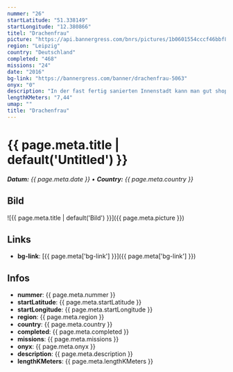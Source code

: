 ```yaml
---
nummer: "26"
startLatitude: "51.338149"
startLongitude: "12.380866"
titel: "Drachenfrau"
picture: "https://api.bannergress.com/bnrs/pictures/1b0601554cccf46bbf897c8a7d97d3b7"
region: "Leipzig"
country: "Deutschland"
completed: "468"
missions: "24"
date: "2016"
bg-link: "https://bannergress.com/banner/drachenfrau-5063"
onyx: "0"
description: "In der fast fertig sanierten Innenstadt kann man gut shoppen, altes und neues entdecken oder einfach durch die Gassen wandeln. Viel Spaß dabei."
lengthKMeters: "7,44"
umap: ""
title: "Drachenfrau"
---
```

# {{ page.meta.title | default('Untitled') }}

_**Datum:** {{ page.meta.date }} • **Country:** {{ page.meta.country }}_

## Bild
![{{ page.meta.title | default('Bild') }}]({{ page.meta.picture }})

## Links
- **bg-link**: [{{ page.meta['bg-link'] }}]({{ page.meta['bg-link'] }})

## Infos
- **nummer**: {{ page.meta.nummer }}
- **startLatitude**: {{ page.meta.startLatitude }}
- **startLongitude**: {{ page.meta.startLongitude }}
- **region**: {{ page.meta.region }}
- **country**: {{ page.meta.country }}
- **completed**: {{ page.meta.completed }}
- **missions**: {{ page.meta.missions }}
- **onyx**: {{ page.meta.onyx }}
- **description**: {{ page.meta.description }}
- **lengthKMeters**: {{ page.meta.lengthKMeters }}
